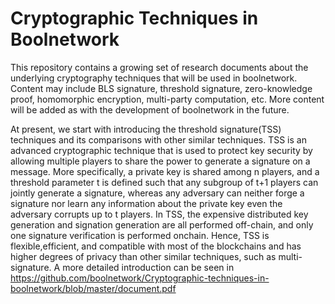 # Cryptographic Techniques in Boolnetwork
This repository contains a growing set of research documents about the underlying cryptography techniques that will be used in boolnetwork.
Content may include BLS signature, threshold signature, zero-knowledge proof, homomorphic encryption, multi-party computation, etc. More content will be added as with the development of boolnetwork in the future.

At present, we start with introducing the threshold signature(TSS) techniques and its comparisons with other similar techniques. TSS is an advanced cryptographic technique that is used to protect key security by allowing multiple players to share the power to generate a signature on a message. More specifically, a private key is shared among n players, and a threshold parameter t is defined such that any subgroup of t+1 players can jointly generate a signature, whereas any adversary can neither forge a signature nor learn any information about the private key even the adversary corrupts up to t players. In TSS, the expensive distributed key generation and signation generation are all performed off-chain, and only one signature verification is performed onchain. Hence, TSS is flexible,efficient, and compatible with most of the blockchains and has higher degrees of privacy than other similar techniques, such as multi-signature. A more detailed introduction can be seen in https://github.com/boolnetwork/Cryptographic-techniques-in-boolnetwork/blob/master/document.pdf
